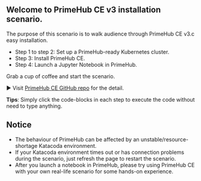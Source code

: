 <!-- Global site tag (gtag.js) - Google Analytics -->
<script async src="https://www.googletagmanager.com/gtag/js?id=UA-123266454-4"></script>
<script>
  window.dataLayer = window.dataLayer || [];
  function gtag(){dataLayer.push(arguments);}
  gtag('js', new Date());

  gtag('config', 'UA-123266454-4');
</script>


## Welcome to PrimeHub CE v3 installation scenario.

The purpose of this scenario is to walk audience through PrimeHub CE v3.c easy installation.

+ Step 1 to step 2: Set up a PrimeHub-ready Kubernetes cluster.
+ Step 3: Install PrimeHub CE.
+ Step 4: Launch a Jupyter Notebook in PrimeHub.

Grab a cup of coffee and start the scenario.

▶️ Visit [PrimeHub CE GitHub repo](https://github.com/InfuseAI/primehub) for the detail.

**Tips**: Simply click the code-blocks in each step to execute the code without need to type anything.

## Notice

+ The behaviour of PrimeHub can be affected by an unstable/resource-shortage Katacoda environment.
+ If your Katacoda environment times out or has connection problems during the scenario, just refresh the page to restart the scenario.
+ After you launch a notebook in PrimeHub, please try using PrimeHub CE with your own real-life scenario for some hands-on experience.
